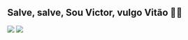 ## Salve, salve, Sou Victor, vulgo Vitão 🧙‍♂️

![](https://media1.tenor.com/m/kD0dwlacmR0AAAAd/hakari.gif)
![](https://media1.tenor.com/m/W4ga6qM1tCMAAAAC/apostador-incans%C3%A1vel-expans%C3%A3o-de-dom%C3%ADnio.gif)
